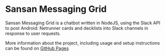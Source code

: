 # Sansan Messaging Grid

Sansan Messaging Grid is a chatbot written in NodeJS, using the Slack API to post Android: Netrunner cards and decklists into Slack channels in response to user requests.

More information about the project, including usage and setup instructions can be found on [GitHub Pages](http://frogamic.github.io/sansan-messaging-grid/index.html)

